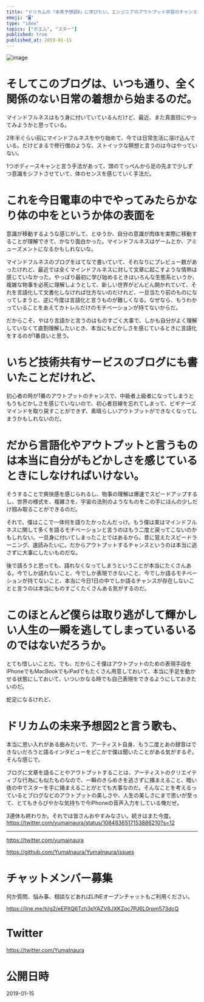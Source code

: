 ```yaml
---
title: "ドリカムの「未来予想図Ⅱ」に学びたい。エンジニアのアウトプット学習のチャンスを逃すともう二度と戻ってこないかもしれない。描かれなかったQii"
emoji: "🖥"
type: "idea"
topics: ["ポエム", "スター"]
published: true
published_at: 2019-01-15
---
```




![image](https://user-images.githubusercontent.com/13635059/51147843-2324ed00-189f-11e9-9be8-e52da692aaf9.png)

# そしてこのブログは、いつも通り、全く関係のない日常の着想から始まるのだ。


マインドフルネスはもう身に付いていているんだけど、最近、また真面目にやってみようかと思っている。

2年半ぐらい前にマインドフルネスをやり始めて、今では日常生活に溶け込んでいる。だけどまるで修行僧のような、ストイックな瞑想と言うのは今はやっていない。

1つボディースキャンと言う手法があって、頭のてっぺんから足の先まで少しずつ意識をシフトさせていて、体のセンスを感じていく手法だ。

# これを今日電車の中でやってみたらかなり体の中をというか体の表面を

意識が移動するような感じがして、とゆうか、自分の意識が肉体を実際に移動することが理解できて、かなり面白かった。マインドフルネスはゲームとか、アミューズメントになるかもしれないな。

マインドフルネスのブログをはてなで書いていて、それなりにプレビュー数があったけれど、最近では全くマインドフルネスに対して文章に起こすような情熱は感じていなかった。やっぱり最初に学び始めるときはいろんな生態系というか、複雑な物事を必死に理解しようとして、新しい世界がどんどん開かれていて、それを言語化して文書化しなければ仕方ないのだけれど、一旦当たり前のものになってしまうと、逆に今度は言語化と言うものが難しくなる。なぜなら、もうわかっていることをあえてカトレルだけのモチベーションが持てないからだ。

だからこそ、やはり言語かと言うのはものすごく大事で、しかも自分がよく理解していなくて直割理解したいとき、本当にもどかしさを感じているときに言語化をするのが1番良いと思う。

# いちど技術共有サービスのブログにも書いたことだけれど、

初心者の時が1番のアウトプットのチャンスで、中級者上級者になってしまうともうもどかしさを感じていないので、初心者目線を忘れてしまって、ビギナーズマインドを取り戻すことができず、素晴らしいアウトプットができなくなってしまうかもしれないのだ。

# だから言語化やアウトプットと言うものは本当に自分がもどかしさを感じているときにしなければいけない。

そうすることで爽快感を感じられるし、物事の理解は爆速でスピードアップするし、世界の様式を、複雑さを、宇宙の法則のようなものをこの手にほんの少しだけ掴み取ることができるのだ。

それで、僕はここで一体何を語りたかったんだっけ。もう僕は実はマインドフルネスに関して多くを語るモチベーションと言うのはもう二度と戻ってこないのかもしれない。一旦身に付いてしまったことではあるから。昔に覚えたスピードラーニング、速読みたいに。だからアウトプットするチャンスというのは本当に逃さずに大事にしたいものだな。

後で語ろうと思っても、語れなくなってしまうということが本当にたくさんある。今でしか語れないこと、今でしか表現できないこと、今でしか語るモチベーションが持てないこと、本当に今日1日の中でしか語るチャンスが存在しないことと言うのは本当にものすごくたくさんある気がするのだ。

# このほとんど僕らは取り逃がして輝かしい人生の一瞬を逃してしまっているいるのではないだろうか。

とても惜しいことだ。でも、だからこそ僕はアウトプットのための表現手段をiPhoneでもMacBookでもiPadでもたくさん用意しておいて、本当に手足を動かせる状態にしておいて、いついかなる時でも自己表現をできるようにしておきたいのだ。

蛇足になるけれど、

# ドリカムの未来予想図2と言う歌も、

本当に思い入れがある曲みたいで、アーティスト自身、もう二度とあの録音はできないだろうと語るインタビューをどこかで僕は聞いたことがある気がするぞ。そんな感じで。

ブログに文章を語ることやアウトプットすることは、アーティストのクリエイティブな行為にも似たものなので、一瞬のきらめきを逃さずに捕まえること、暗い夜の中でスターを手に捕まえることがとても大事なのだ。そんなことを考えるっているとブログなどのアウトプットの美しさや、人生の美しさにまで思いが至って、とてもきらびやかな気持ちで今iPhoneの音声入力をしている俺だぜ。

3連休も終わりか。それでは皆さんおやすみなさい。続きはまた今度。
https://twitter.com/yumainaura/status/1084836517153886210?s=12

---

https://twitter.com/yumainaura

https://github.com/YumaInaura/YumaInaura/issues









<!-- Update From Qiita API -->

# チャットメンバー募集


何か質問、悩み事、相談などあればLINEオープンチャットもご利用ください。

https://line.me/ti/g2/eEPltQ6Tzh3pYAZV8JXKZqc7PJ6L0rpm573dcQ





# Twitter


https://twitter.com/YumaInaura


<!-- Update From Qiita API -->



# 公開日時

2019-01-15
